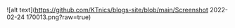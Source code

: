 ![alt text](https://github.com/KTnics/blogs-site/blob/main/Screenshot 2022-02-24 170013.png?raw=true)
